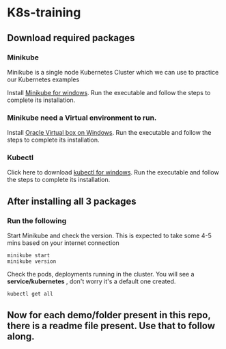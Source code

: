 # K8s-training

## Download required packages

### Minikube
Minikube is a single node Kubernetes Cluster which we can use to practice our Kubernetes examples


Install [Minikube for windows](https://storage.googleapis.com/minikube/releases/latest/minikube-installer.exe). Run the executable and follow the steps to complete its installation.

### Minikube need a Virtual environment to run.
Install [Oracle Virtual box on Windows](https://download.virtualbox.org/virtualbox/6.1.38/VirtualBox-6.1.38-153438-Win.exe). Run the executable and follow the steps to complete its installation.

### Kubectl

Click here to download [kubectl for windows](https://dl.k8s.io/release/v1.25.0/bin/windows/amd64/kubectl.exe). Run the executable and follow the steps to complete its installation.


## After installing all 3 packages

### Run the following
Start Minikube and check the version. This is expected to take some 4-5 mins based on your internet connection
```
minikube start
minikube version
```
Check the pods, deployments running in the cluster. You will see a **service/kubernetes** , don't worry it's a default  one created.
```
kubectl get all
```

## Now for each demo/folder present in this repo, there is a readme file present. Use that to follow along.
